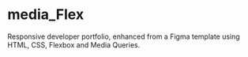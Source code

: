 # media_Flex
Responsive developer portfolio, enhanced from a Figma template using HTML, CSS, Flexbox and Media Queries. 
